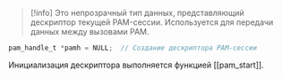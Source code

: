 
> [!info] 
> Это непрозрачный тип данных, представляющий дескриптор текущей PAM-сессии. Используется для передачи данных между вызовами PAM.

```c
pam_handle_t *pamh = NULL;  // Создание дескриптора PAM-сессии
```

Инициализация дескриптора выполняется функцией [[pam_start]].
